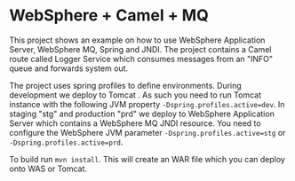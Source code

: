 # WebSphere + Camel + MQ

This project shows an example on how to use WebSphere Application Server, WebSphere MQ, Spring and JNDI. The project contains a Camel route called Logger Service which consumes messages from an "INFO" queue and forwards system out.

The project uses spring profiles to define environments. During development we deploy to Tomcat . As such you need to run Tomcat instance with the following JVM property `-Dspring.profiles.active=dev`. In staging "stg" and production "prd" we deploy to WebSphere Application Server which contains a WebSphere MQ JNDI resource. You need to configure the WebSphere JVM parameter `-Dspring.profiles.active=stg` or `-Dspring.profiles.active=prd`.

To build run `mvn install`. This will create an WAR file which you can deploy onto WAS or Tomcat.